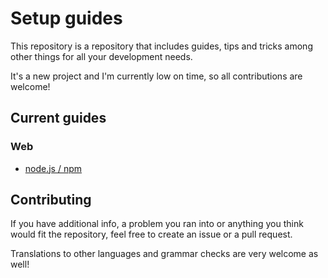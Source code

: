 # Setup guides

This repository is a repository that includes guides, tips and tricks among other things for all your development needs.

It's a new project and I'm currently low on time, so all contributions are welcome!

## Current guides

### Web

* [node.js / npm](docs/web/node/node_en.md)

## Contributing

If you have additional info, a problem you ran into or anything you think would fit the repository, feel free to create an issue or a pull request.

Translations to other languages and grammar checks are very welcome as well!
